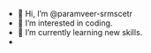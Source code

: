 - 👋 Hi, I’m @paramveer-srmscetr
- 👀 I’m interested in coding.
- 🌱 I’m currently learning new skills.
-

<!---
paramveer-srmscetr/paramveer-srmscetr is a ✨ special ✨ repository because its `README.md` (this file) appears on your GitHub profile.
You can click the Preview link to take a look at your changes.
--->
